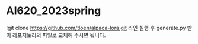 # AI620_2023spring

!git clone https://github.com/tloen/alpaca-lora.git 라인 실행 후 generate.py 만 이 레포지토리의 파일로 교체해 주시면 됩니다.

